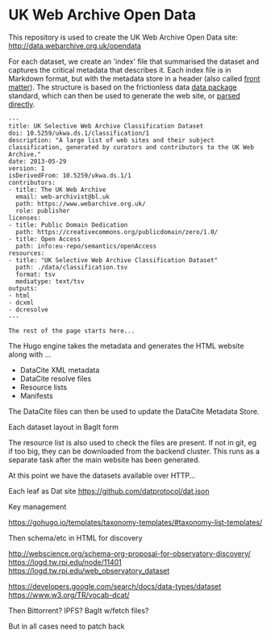 UK Web Archive Open Data
========================

This repository is used to create the UK Web Archive Open Data site: http://data.webarchive.org.uk/opendata

For each dataset, we create an 'index' file that summarised the dataset and captures the critical metadata that describes it. Each index file is in Markdown format, but with the metadata store in a header (also called [front matter](https://gohugo.io/content-management/front-matter/)).
The structure is based on the frictionless data [data package](https://frictionlessdata.io/specs/data-package/) standard, which can then be used to generate the web site, or [parsed directly](https://github.com/frictionlessdata/datapackage-py/).

```
---
title: UK Selective Web Archive Classification Dataset
doi: 10.5259/ukwa.ds.1/classification/1
description: "A large list of web sites and their subject classification, generated by curators and contributors to the UK Web Archive."
date: 2013-05-29
version: 1
isDerivedFrom: 10.5259/ukwa.ds.1/1
contributors:
- title: The UK Web Archive
  email: web-archivist@bl.uk
  path: https://www.webarchive.org.uk/
  role: publisher
licenses:
- title: Public Domain Dedication
  path: https://creativecommons.org/publicdomain/zero/1.0/
- title: Open Access
  path: info:eu-repo/semantics/openAccess
resources:
- title: "UK Selective Web Archive Classification Dataset"
  path: ./data/classification.tsv
  format: tsv
  mediatype: text/tsv
outputs:
- html
- dcxml
- dcresolve
---

The rest of the page starts here...
```


The Hugo engine takes the metadata and generates the HTML website along with ...

 - DataCite XML metadata 
 - DataCite resolve files
 - Resource lists 
 - Manifests

The DataCite files can then be used to update the DataCite Metadata Store.

Each dataset layout in BagIt form 

The resource list is also used to check the files are present. If not in git, eg if too big, they can be downloaded from the backend cluster. This runs as a separate task after the main website has been generated.

At this point we have the datasets available over HTTP...

Each leaf as Dat site
https://github.com/datprotocol/dat.json

Key management

https://gohugo.io/templates/taxonomy-templates/#taxonomy-list-templates/

Then schema/etc in HTML for discovery 

http://webscience.org/schema-org-proposal-for-observatory-discovery/
https://logd.tw.rpi.edu/node/11401
https://logd.tw.rpi.edu/web_observatory_dataset

https://developers.google.com/search/docs/data-types/dataset
https://www.w3.org/TR/vocab-dcat/


Then Bittorrent? IPFS? BagIt w/fetch files?

But in all cases need to patch back



